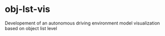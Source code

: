 # obj-lst-vis
Developement of an autonomous driving environment model visualization based on object list level

